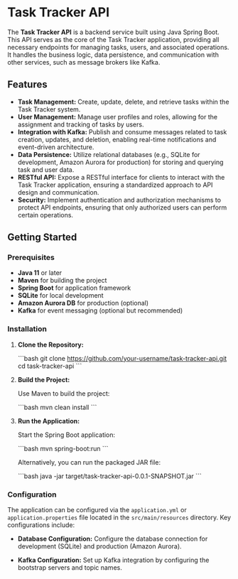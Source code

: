 
# Task Tracker API

The **Task Tracker API** is a backend service built using Java Spring Boot. This API serves as the core of the Task Tracker application, providing all necessary endpoints for managing tasks, users, and associated operations. It handles the business logic, data persistence, and communication with other services, such as message brokers like Kafka.

## Features

- **Task Management:** Create, update, delete, and retrieve tasks within the Task Tracker system.
- **User Management:** Manage user profiles and roles, allowing for the assignment and tracking of tasks by users.
- **Integration with Kafka:** Publish and consume messages related to task creation, updates, and deletion, enabling real-time notifications and event-driven architecture.
- **Data Persistence:** Utilize relational databases (e.g., SQLite for development, Amazon Aurora for production) for storing and querying task and user data.
- **RESTful API:** Expose a RESTful interface for clients to interact with the Task Tracker application, ensuring a standardized approach to API design and communication.
- **Security:** Implement authentication and authorization mechanisms to protect API endpoints, ensuring that only authorized users can perform certain operations.

## Getting Started

### Prerequisites

- **Java 11** or later
- **Maven** for building the project
- **Spring Boot** for application framework
- **SQLite** for local development
- **Amazon Aurora DB** for production (optional)
- **Kafka** for event messaging (optional but recommended)

### Installation

1. **Clone the Repository:**

   \`\`\`bash
   git clone https://github.com/your-username/task-tracker-api.git
   cd task-tracker-api
   \`\`\`

2. **Build the Project:**

   Use Maven to build the project:

   \`\`\`bash
   mvn clean install
   \`\`\`

3. **Run the Application:**

   Start the Spring Boot application:

   \`\`\`bash
   mvn spring-boot:run
   \`\`\`

   Alternatively, you can run the packaged JAR file:

   \`\`\`bash
   java -jar target/task-tracker-api-0.0.1-SNAPSHOT.jar
   \`\`\`

### Configuration

The application can be configured via the `application.yml` or `application.properties` file located in the `src/main/resources` directory. Key configurations include:

- **Database Configuration:**
  Configure the database connection for development (SQLite) and production (Amazon Aurora).

- **Kafka Configuration:**
  Set up Kafka integration by configuring the bootstrap servers and topic names.

